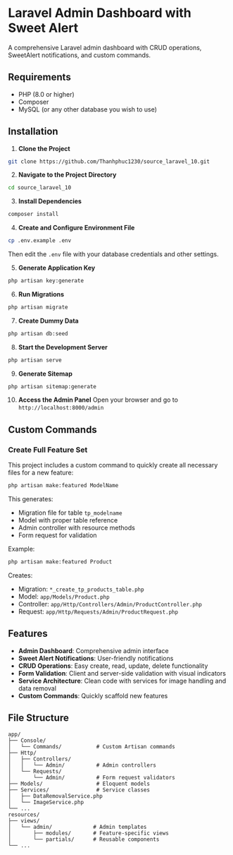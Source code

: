 # Laravel Admin Dashboard with Sweet Alert

A comprehensive Laravel admin dashboard with CRUD operations, SweetAlert notifications, and custom commands.

## Requirements

- PHP (8.0 or higher)
- Composer
- MySQL (or any other database you wish to use)

## Installation

1. **Clone the Project**
```bash
git clone https://github.com/Thanhphuc1230/source_laravel_10.git
```

2. **Navigate to the Project Directory**
```bash
cd source_laravel_10
```

3. **Install Dependencies**
```bash
composer install
```

4. **Create and Configure Environment File**
```bash
cp .env.example .env
```
Then edit the `.env` file with your database credentials and other settings.

5. **Generate Application Key**
```bash
php artisan key:generate
```

6. **Run Migrations**
```bash
php artisan migrate
```

7. **Create Dummy Data**
```bash
php artisan db:seed
```

8. **Start the Development Server**
```bash
php artisan serve
```

9. **Generate Sitemap**
```bash
php artisan sitemap:generate
```

10. **Access the Admin Panel**
Open your browser and go to `http://localhost:8000/admin`

## Custom Commands

### Create Full Feature Set
This project includes a custom command to quickly create all necessary files for a new feature:

```bash
php artisan make:featured ModelName
```

This generates:
- Migration file for table `tp_modelname`
- Model with proper table reference
- Admin controller with resource methods
- Form request for validation

Example:
```bash
php artisan make:featured Product
```

Creates:
- Migration: `*_create_tp_products_table.php`
- Model: `app/Models/Product.php`
- Controller: `app/Http/Controllers/Admin/ProductController.php`
- Request: `app/Http/Requests/Admin/ProductRequest.php`

## Features

- **Admin Dashboard**: Comprehensive admin interface
- **Sweet Alert Notifications**: User-friendly notifications
- **CRUD Operations**: Easy create, read, update, delete functionality
- **Form Validation**: Client and server-side validation with visual indicators
- **Service Architecture**: Clean code with services for image handling and data removal
- **Custom Commands**: Quickly scaffold new features

## File Structure

```
app/
├── Console/
│   └── Commands/           # Custom Artisan commands
├── Http/
│   ├── Controllers/
│   │   └── Admin/          # Admin controllers
│   └── Requests/
│       └── Admin/          # Form request validators
├── Models/                 # Eloquent models
├── Services/               # Service classes
│   ├── DataRemovalService.php
│   └── ImageService.php
└── ...
resources/
├── views/
│   └── admin/             # Admin templates
│       ├── modules/       # Feature-specific views
│       └── partials/      # Reusable components
└── ...
```

